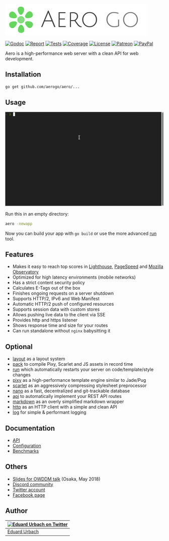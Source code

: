 ![Aero Go Logo](docs/images/aero.go.png)

[![Godoc][godoc-image]][godoc-url]
[![Report][report-image]][report-url]
[![Tests][tests-image]][tests-url]
[![Coverage][coverage-image]][coverage-url]
[![License][license-image]][license-url]
[![Patreon][patreon-image]][patreon-url]
[![PayPal][paypal-image]][paypal-url]

Aero is a high-performance web server with a clean API for web development.

## Installation

```bash
go get github.com/aerogo/aero/...
```

## Usage

![Aero usage](docs/usage.gif)

Run this in an empty directory:

```bash
aero -newapp
```

Now you can build your app with `go build` or use the more advanced [run](https://github.com/aerogo/run) tool.

## Features

- Makes it easy to reach top scores in [Lighthouse](https://developers.google.com/web/tools/lighthouse/), [PageSpeed](https://developers.google.com/speed/pagespeed/insights/) and [Mozilla Observatory](https://observatory.mozilla.org/)
- Optimized for high latency environments (mobile networks)
- Has a strict content security policy
- Calculates E-Tags out of the box
- Finishes ongoing requests on a server shutdown
- Supports HTTP/2, IPv6 and Web Manifest
- Automatic HTTP/2 push of configured resources
- Supports session data with custom stores
- Allows pushing live data to the client via SSE
- Provides http and https listener
- Shows response time and size for your routes
- Can run standalone without `nginx` babysitting it

## Optional

- [layout](https://github.com/aerogo/layout) as a layout system
- [pack](https://github.com/aerogo/pack) to compile Pixy, Scarlet and JS assets in record time
- [run](https://github.com/aerogo/run) which automatically restarts your server on code/template/style changes
- [pixy](https://github.com/aerogo/pixy) as a high-performance template engine similar to Jade/Pug
- [scarlet](https://github.com/aerogo/scarlet) as an aggressively compressing stylesheet preprocessor
- [nano](https://github.com/aerogo/nano) as a fast, decentralized and git-trackable database
- [api](https://github.com/aerogo/api) to automatically implement your REST API routes
- [markdown](https://github.com/aerogo/markdown) as an overly simplified markdown wrapper
- [http](https://github.com/aerogo/http) as an HTTP client with a simple and clean API
- [log](https://github.com/aerogo/log) for simple & performant logging

## Documentation

- [API](docs/API.md)
- [Configuration](docs/Configuration.md)
- [Benchmarks](docs/Benchmarks.md)

## Others

- [Slides for OWDDM talk](https://docs.google.com/presentation/d/166I69goLEVuvuFeeRfUu8c5lwl2_HAeSi2SZyzIuEKg/edit) (Osaka, May 2018)
- [Discord community][discord-url]
- [Twitter account](https://twitter.com/aeroframework)
- [Facebook page](https://www.facebook.com/aeroframework/)

## Author

| [![Eduard Urbach on Twitter](https://gravatar.com/avatar/16ed4d41a5f244d1b10de1b791657989?s=70)](https://twitter.com/eduardurbach "Follow @eduardurbach on Twitter") |
|---|
| [Eduard Urbach](https://eduardurbach.com) |

[godoc-image]: https://godoc.org/github.com/aerogo/aero?status.svg
[godoc-url]: https://godoc.org/github.com/aerogo/aero
[report-image]: https://goreportcard.com/badge/github.com/aerogo/aero
[report-url]: https://goreportcard.com/report/github.com/aerogo/aero
[tests-image]: https://cloud.drone.io/api/badges/aerogo/aero/status.svg
[tests-url]: https://cloud.drone.io/aerogo/aero
[coverage-image]: https://codecov.io/gh/aerogo/aero/graph/badge.svg
[coverage-url]: https://codecov.io/gh/aerogo/aero
[license-image]: https://img.shields.io/badge/license-MIT-blue.svg
[license-url]: https://github.com/aerogo/aero/blob/master/LICENSE
[discord-image]: https://img.shields.io/badge/discord-aero-738bd7.svg
[discord-url]: https://discord.gg/vyk2MnK
[patreon-image]: https://img.shields.io/badge/patreon-donate-green.svg
[patreon-url]: https://www.patreon.com/eduardurbach
[paypal-image]: https://img.shields.io/badge/paypal-donate-green.svg
[paypal-url]: https://paypal.me/blitzprog
